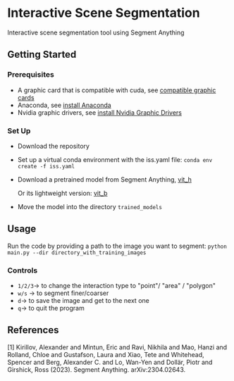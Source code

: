 # Interactive Scene Segmentation
Interactive scene segmentation tool using Segment Anything

## Getting Started

### Prerequisites

- A graphic card that is compatible with cuda, see [compatible graphic cards](https://developer.nvidia.com/cuda-gpus)
- Anaconda, see [install Anaconda](https://docs.anaconda.com/free/anaconda/install/index.html)
- Nvidia graphic drivers, see [install Nvidia Graphic Drivers](https://wiki.ubuntuusers.de/Grafikkarten/Nvidia/nvidia/)

### Set Up

- Download the repository
- Set up a virtual conda environment with the iss.yaml file:
    ``conda env create -f iss.yaml``
- Download a pretrained model from Segment Anything, [vit_h](https://dl.fbaipublicfiles.com/segment_anything/sam_vit_h_4b8939.pth)

    Or its lightweight version: [vit_b](https://dl.fbaipublicfiles.com/segment_anything/sam_vit_b_01ec64.pth)
- Move the model into the directory `trained_models`

## Usage

Run the code by providing a path to the image you want to segment:
``python main.py --dir directory_with_training_images``

### Controls
- `1/2/3`->  to change the interaction type to "point"/ "area" / "polygon"
- `w/s` -> to segment finer/coarser
- `d`-> to save the image and get to the next one
- `q`-> to quit the program

## References

<a id="1">[1]</a> 
Kirillov, Alexander and Mintun, Eric and Ravi, Nikhila and Mao, Hanzi and Rolland, Chloe and Gustafson, Laura and Xiao, Tete and Whitehead, Spencer and Berg, Alexander C. and Lo, Wan-Yen and Dollär, Piotr and Girshick, Ross (2023). 
Segment Anything. 
arXiv:2304.02643.